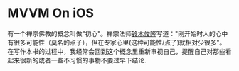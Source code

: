 # MVVM On iOS

有一个禅宗佛教的概念叫做"初心"。禅宗法师[铃木俊隆](http://baike.baidu.com/link?url=TLIi5l8x9oMLt-baIJo2-yzKnjjixIK6QlEPHvXfQPpH4Gyn-KGqhUReIv0TbikIygacpGmWj8GTBw2A9JfRa_)写道："刚开始时人的心中有很多可能性（莫名的点子），但在专家心里(这种可能性/点子)就相对少很多"。在写作本书的过程中，我经常会回到这个概念里重新审视自己，提醒自己对那些看起来很新的或者一些不习惯的事物不要过早下结论.